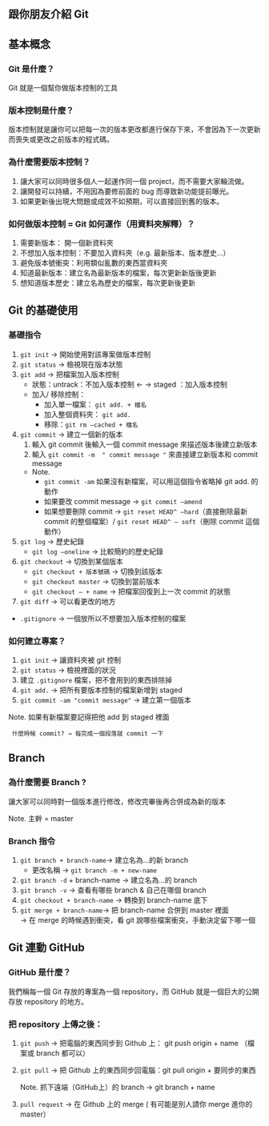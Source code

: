 ## 跟你朋友介紹 Git

## 基本概念

### Git 是什麼？

  Git 就是一個幫你做版本控制的工具

### 版本控制是什麼？

  版本控制就是讓你可以把每一次的版本更改都進行保存下來，不會因為下一次更新而喪失或更改之前版本的程式碼。

### 為什麼需要版本控制？

1. 讓大家可以同時很多個人一起運作同一個 project，而不需要大家輪流做。
2. 讓開發可以持續，不用因為要修前面的 bug 而導致新功能提前曝光。
3. 如果更新後出現大問題或成效不如預期，可以直接回到舊的版本。

### 如何做版本控制 = Git 如何運作（用資料夾解釋）？

1. 需要新版本： 開一個新資料夾
2. 不想加入版本控制：不要加入資料夾（e.g. 最新版本、版本歷史...）
3. 避免版本號衝突：利用類似亂數的東西當資料夾
4. 知道最新版本：建立名為最新版本的檔案，每次更新新版後更新
5. 想知道版本歷史：建立名為歷史的檔案，每次更新後更新

## Git 的基礎使用

### 基礎指令

1. `git init` → 開始使用對該專案做版本控制
2. `git status` → 檢視現在版本狀態
3. `git add` → 把檔案加入版本控制
    * 狀態：untrack：不加入版本控制 ← → staged ：加入版本控制
    * 加入/ 移除控制：
        - 加入單一檔案： `git add. + 檔名`
        - 加入整個資料夾： `git add.`
        - 移除：`git rm —cached + 檔名`
4. `git commit` → 建立一個新的版本
    1. 輸入 git commit 後輸入一個 commit message 來描述版本後建立新版本
    2. 輸入 `git commit -m  " commit message "` 來直接建立新版本和 commit message
    - Note.
        - `git commit -am` 如果沒有新檔案，可以用這個指令省略掉 git add. 的動作
        - 如果要改 commit message → `git commit —amend`
        - 如果想要刪除 commit → `git reset HEAD^ —hard`（直接刪除最新 commit 的整個檔案）/ `git reset HEAD^ — soft`（刪除 commit 這個動作）
5. `git log` → 歷史紀錄
    - `git log —oneline` → 比較簡約的歷史紀錄
6. `git checkout` → 切換到某個版本
    - `git checkout + 版本號碼` → 切換到該版本
    - `git checkout master` → 切換到當前版本
    - `git checkout — + name` → 把檔案回復到上一次 commit 的狀態
7. `git diff` → 可以看更改的地方
- `.gitignore` → 一個放所以不想要加入版本控制的檔案

### 如何建立專案？

1. `git init` → 讓資料夾被 git 控制
2. `git status` → 檢視裡面的狀況
3. 建立 `.gitignore` 檔案，把不會用到的東西排除掉
4. `git add.` → 把所有要版本控制的檔案新增到 staged
5. `git commit -am "commit message"` → 建立第一個版本

Note. 如果有新檔案要記得把他 add  到 staged 裡面 

     什麼時候 commit? → 每完成一個段落就 commit 一下

## Branch

### 為什麼需要 Branch ?

讓大家可以同時對一個版本進行修改，修改完畢後再合併成為新的版本

Note. 主幹 = master

### Branch 指令

1. `git branch + branch-name`→ 建立名為...的新 branch
    - 更改名稱 → `git branch -m + new-name`
2. `git branch -d` + branch-name → 建立名為...的 branch
3. `git branch -v`  → 查看有哪些 branch & 自己在哪個 branch
4. `git checkout + branch-name` → 轉換到 branch-name 底下
5. `git merge + branch-name`→ 把 branch-name 合併到 master 裡面  
    → 在 merge 的時候遇到衝突，看 git 說哪些檔案衝突，手動決定留下哪一個

## Git 連動 GitHub

### GitHub 是什麼？

  我們稱每一個 Git 存放的專案為一個 repository，而 GitHub 就是一個巨大的公開存放 repository 的地方。

### 把 repository 上傳之後：

1. `git push` →  把電腦的東西同步到 Github 上： git push origin + name （檔案或 branch 都可以）
2. `git pull` → 把 Github 上的東西同步回電腦：git pull origin + 要同步的東西

    Note. 抓下遠端（GitHub上）的 branch → git branch + name

3. `pull request` → 在 Github 上的 merge ( 有可能是別人請你 merge 進你的 master）